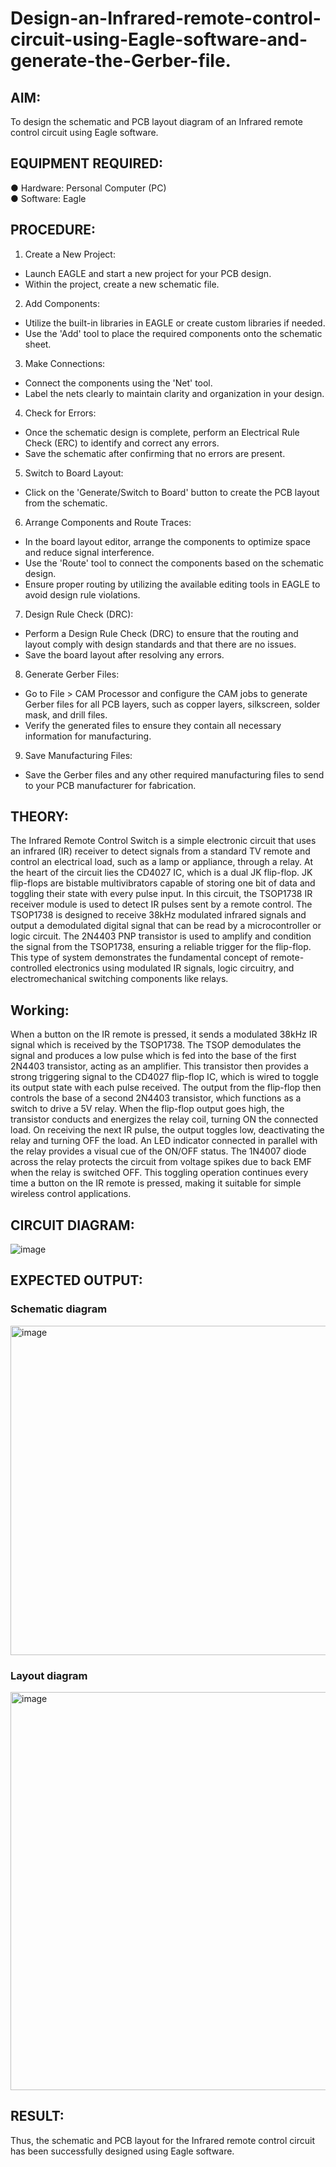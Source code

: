# Design-an-Infrared-remote-control-circuit-using-Eagle-software-and-generate-the-Gerber-file.

## AIM:
To design the schematic and PCB layout diagram of an Infrared remote control circuit using Eagle software.

## EQUIPMENT REQUIRED:
●	Hardware: Personal Computer (PC)<br>
●	Software: Eagle <br>
## PROCEDURE:
1.	Create a New Project:<br>
* Launch EAGLE and start a new project for your PCB design.<br>
* Within the project, create a new schematic file.<br>
2.	Add Components:<br>
*	Utilize the built-in libraries in EAGLE or create custom libraries if needed.<br>
*	Use the 'Add' tool to place the required components onto the schematic sheet.<br>
3.	Make Connections:<br>
*	Connect the components using the 'Net' tool.<br>
*	Label the nets clearly to maintain clarity and organization in your design.<br>
4.	Check for Errors:<br>
*	Once the schematic design is complete, perform an Electrical Rule Check (ERC) to identify and correct any errors.<br>
*	Save the schematic after confirming that no errors are present.<br>
5.	Switch to Board Layout:<br>
*	Click on the 'Generate/Switch to Board' button to create the PCB layout from the schematic.<br>
6.	Arrange Components and Route Traces:<br>
*	In the board layout editor, arrange the components to optimize space and reduce signal interference.<br>
*	Use the 'Route' tool to connect the components based on the schematic design.<br>
*	Ensure proper routing by utilizing the available editing tools in EAGLE to avoid design rule violations.<br>
7.	Design Rule Check (DRC):<br>
*	Perform a Design Rule Check (DRC) to ensure that the routing and layout comply with design standards and that there are no issues.<br>
*	Save the board layout after resolving any errors.<br>
8.	Generate Gerber Files:<br>
*	Go to File > CAM Processor and configure the CAM jobs to generate Gerber files for all PCB layers, such as copper layers, silkscreen, solder mask, and drill files.<br>
*	Verify the generated files to ensure they contain all necessary information for manufacturing.<br>
9.	Save Manufacturing Files:<br>
*	Save the Gerber files and any other required manufacturing files to send to your PCB manufacturer for fabrication.<br>

## THEORY:
The Infrared Remote Control Switch is a simple electronic circuit that uses an infrared (IR) receiver to detect signals from a standard TV remote and control an electrical load, such as a lamp or appliance, through a relay. At the heart of the circuit lies the CD4027 IC, which is a dual JK flip-flop. JK flip-flops are bistable multivibrators capable of storing one bit of data and toggling their state with every pulse input. In this circuit, the TSOP1738 IR receiver module is used to detect IR pulses sent by a remote control. The TSOP1738 is designed to receive 38kHz modulated infrared signals and output a demodulated digital signal that can be read by a microcontroller or logic circuit. The 2N4403 PNP transistor is used to amplify and condition the signal from the TSOP1738, ensuring a reliable trigger for the flip-flop. This type of system demonstrates the fundamental concept of remote-controlled electronics using modulated IR signals, logic circuitry, and electromechanical switching components like relays.
## Working:
When a button on the IR remote is pressed, it sends a modulated 38kHz IR signal which is received by the TSOP1738. The TSOP demodulates the signal and produces a low pulse which is fed into the base of the first 2N4403 transistor, acting as an amplifier. This transistor then provides a strong triggering signal to the CD4027 flip-flop IC, which is wired to toggle its output state with each pulse received. The output from the flip-flop then controls the base of a second 2N4403 transistor, which functions as a switch to drive a 5V relay. When the flip-flop output goes high, the transistor conducts and energizes the relay coil, turning ON the connected load. On receiving the next IR pulse, the output toggles low, deactivating the relay and turning OFF the load. An LED indicator connected in parallel with the relay provides a visual cue of the ON/OFF status. The 1N4007 diode across the relay protects the circuit from voltage spikes due to back EMF when the relay is switched OFF. This toggling operation continues every time a button on the IR remote is pressed, making it suitable for simple wireless control applications.
## CIRCUIT DIAGRAM:
![image](https://github.com/user-attachments/assets/3e488286-ea7d-4a9b-a057-02a31fdf4430)

## EXPECTED OUTPUT:
### Schematic diagram
 <img width="1041" height="527" alt="image" src="https://github.com/user-attachments/assets/991190c8-39f1-4b7e-a52a-8593593a0e2b" />

### Layout diagram
 <img width="954" height="637" alt="image" src="https://github.com/user-attachments/assets/080f2cf7-9d45-4e0b-822b-b02346315777" />

## RESULT:
Thus, the schematic and PCB layout for the Infrared remote control circuit has been successfully designed using Eagle software.
